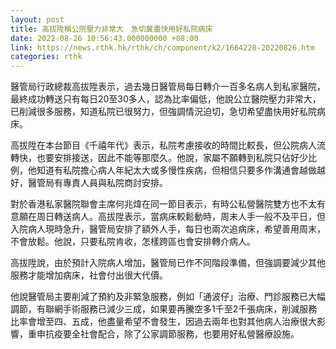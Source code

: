 ```yaml
---
layout: post
title: 高拔陞稱公院壓力非常大　急切冀盡快用好私院病床　
date: 2022-08-26 10:56:43.000000000 +08:00
link: https://news.rthk.hk/rthk/ch/component/k2/1664220-20220826.htm
categories: rthk
---
```


醫管局行政總裁高拔陞表示，過去幾日醫管局每日轉介一百多名病人到私家醫院，最終成功轉送只有每日20至30多人，認為比率偏低，他說公立醫院壓力非常大，已削減很多服務，知道私院已很努力，但強調情況迫切，急切希望盡快用好私院病床。

高拔陞在本台節目《千禧年代》表示，私院考慮接收的時間比較長，但公院病人流轉快，也要安排接送，因此不能等那麼久。他說，家屬不願轉到私院只佔好少比例，他知道有私院擔心病人年紀太大或多慢性疾病，但相信只要多作溝通會越做越好，醫管局有專責人員與私院商討安排。

對於香港私家醫院聯會主席何兆煒在同一節目表示，有時公私營醫院雙方也不太有意願在周日轉送病人。高拔陞表示，當病床較鬆動時，周末人手一般不及平日，但入院病人現時急升，醫管局安排了額外人手，每日也兩次追病床，希望善用周末，不會放鬆。他說，只要私院肯收，怎樣跨區也會安排轉介病人。
 
高拔陞說，由於預計入院病人增加，醫管局已作不同階段準備，但強調要減少其他服務才能增加病床，社會付出很大代價。

他說醫管局主要削減了預約及非緊急服務，例如「通波仔」治療、門診服務已大幅調節，有聯網手術服務已減少三成，如果要再騰空多1千至2千張病床，削減服務比率會增至四、五成，他盡量希望不會發生，因過去兩年也對其他病人治療很大影響，重申抗疫要全社會配合，除了公家調節服務，也要用好私營醫療設施。
